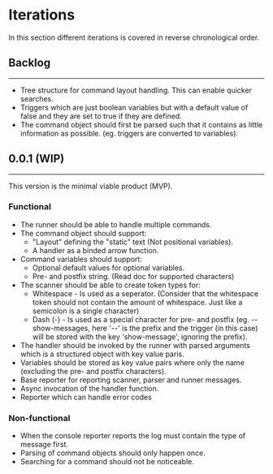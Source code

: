 # Iterations
In this section different iterations is covered in reverse chronological order.

## Backlog
---
 * Tree structure for command layout handling. This can enable quicker searches.
 * Triggers which are just boolean variables but with a default value of false and they are set to true if they are defined.
 * The command object should first be parsed such that it contains as little information as possible. (eg. triggers are converted to variables).

## 0.0.1 (WIP)
---
This version is the minimal viable product (MVP).

### Functional
 * The runner should be able to handle multiple commands.
 * The command object should support:
   * "Layout" defining the "static" text (Not positional variables).
   * A handler as a binded arrow function.
 * Command variables should support:
   * Optional default values for optional variables.
   * Pre- and postfix string. (Read doc for supported characters)
 * The scanner should be able to create token types for:
   * Whitespace - Is used as a seperator. (Consider that the whitespace token should not contain the amount of whitespace. Just like a semicolon is a single character)
   * Dash (-) - Is used as a special character for pre- and postfix (eg. --show-messages, here '--' is the prefix and the trigger (in this case) will be stored with the key 'show-message', ignoring the prefix).
 * The handler should be invoked by the runner with parsed arguments which is a structured object with key value paris.
 * Variables should be stored as key value pairs where only the name (excluding the pre- and postfix characters).
 * Base reporter for reporting scanner, parser and runner messages.
 * Async invocation of the handler function.
 * Reporter which can handle error codes

### Non-functional
 * When the console reporter reports the log must contain the type of message first.
 * Parsing of command objects should only happen once.
 * Searching for a command should not be noticeable.